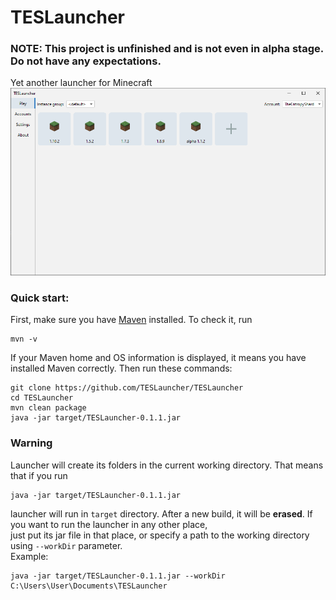 # TESLauncher

### NOTE: This project is unfinished and is not even in alpha stage. Do not have any expectations.

Yet another launcher for Minecraft 
![images/Screenshot.png](images/Screenshot.png)

### Quick start:
First, make sure you have [Maven](https://maven.apache.org/) installed. To check it, run
```shell
mvn -v
```
If your Maven home and OS information is displayed, it means you have installed Maven correctly. Then run these commands:
```shell
git clone https://github.com/TESLauncher/TESLauncher
cd TESLauncher
mvn clean package
java -jar target/TESLauncher-0.1.1.jar
```

### Warning
Launcher will create its folders in the current working directory. That means that if you run <br>
```shell
java -jar target/TESLauncher-0.1.1.jar
```
launcher will run in `target` directory. After a new build, it will be <strong>erased</strong>. If you want to run the launcher in any other place, <br>
just put its jar file in that place, or specify a path to the working directory using `--workDir` parameter. <br>
Example:
```shell
java -jar target/TESLauncher-0.1.1.jar --workDir C:\Users\User\Documents\TESLauncher
```
